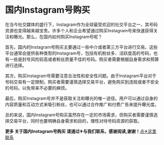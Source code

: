 # 国内Instagram号购买

在当今社交媒体的盛行下，Instagram作为全球最受欢迎的社交平台之一，其号码资源也变得越来越宝贵。许多个人和企业希望通过购买Instagram号来快速获得关注和曝光。那么，在国内如何购买Instagram号呢？

首先，国内的Instagram号购买主要通过一些中介或者第三方平台进行交易。这些平台通常会提供各种类型的Instagram号，包括有机粉丝多、活跃度高的号码，也有一些是封号风险较高或者粉丝质量不佳的号码。购买者需要根据自身需求和预算进行选择。

其次，购买Instagram号需要注意合法性和安全性问题。由于Instagram平台对于号码交易有一定限制，购买者需要谨慎选择交易平台，避免购买到违规或者不安全的号码，以免带来不必要的麻烦。

最后，购买Instagram号并不是获取关注和曝光的唯一途径。用户可以通过自身的内容质量和互动方式来吸引粉丝，也可以通过合作推广和付费广告来提升曝光度。

总的来说，国内Instagram号购买虽然存在一定的市场需求，但购买者需要谨慎选择交易平台，同时也要明确自身需求和目的，理性对待号码资源的获取。

**更多 关于国内Instagram号购买 请通过✈与我们联系，感谢阅读,谢谢！**[点✈这里联系](https://acc.k02.cc)